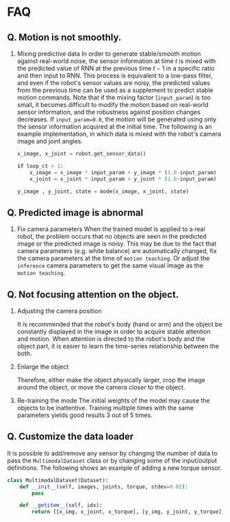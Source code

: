 # FAQ

## Q. Motion is not smoothly.

1. Mixing predictive data
    In order to generate stable/smooth motion against real-world noise, the sensor information at time $t$ is mixed with the predicted value of RNN at the previous time $t-1$ in a specific ratio and then input to RNN.
    This process is equivalent to a low-pass filter, and even if the robot's sensor values are noisy, the predicted values from the previous time can be used as a supplement to predict stable motion commands.
    Note that if the mixing factor (`input_param`) is too small, it becomes difficult to modify the motion based on real-world sensor information, and the robustness against position changes decreases.
    If `input_param=0.0`, the motion will be generated using only the sensor information acquired at the initial time.
    The following is an example implementation, in which data is mixed with the robot's camera image and joint angles.

    ```python
    x_image, x_joint = robot.get_sensor_data()

    if loop_ct > 1:
        x_image = x_image * input_param + y_image * (1.0-input_param)
        x_joint = x_joint * input_param + y_joint * (1.0-input_param)

    y_image , y_joint, state = mode(x_image, x_joint, state)
    ```


## Q. Predicted image is abnormal

1. Fix camera parameters
    When the trained model is applied to a real robot, the problem occurs that no objects are seen in the predicted image or the predicted image is noisy.
    This may be due to the fact that camera parameters (e.g. white balance) are automatically changed, fix the camera parameters at the time of `motion teaching`.
    Or adjust the `inference` camera parameters to get the same visual image as the `motion teaching`.

   

## Q. Not focusing attention on the object.

1. Adjusting the camera position

    It is recommended that the robot's body (hand or arm) and the object be constantly displayed in the image in order to acquire stable attention and motion.
    When attention is directed to the robot's body and the object part, it is easier to learn the time-series relationship between the both.
    
2. Enlarge the object

    Therefore, either make the object physically larger, crop the image around the object, or move the camera closer to the object.

3. Re-training the mode
    The initial weights of the model may cause the objects to be inattentive.
    Training multiple times with the same parameters yields good results 3 out of 5 times.


## Q. Customize the data loader

It is possible to add/remove any sensor by changing the number of data to pass the `MultimodalDataset` class or by changing some of the input/output definitions.
The following shows an example of adding a new torque sensor.

```python
class MultimodalDataset(Dataset):
    def __init__(self, images, joints, torque, stdev=0.02):
        pass

    def __getitem__(self, idx):
        return [[x_img, x_joint, x_torque], [y_img, y_joint, y_torque]]
```


